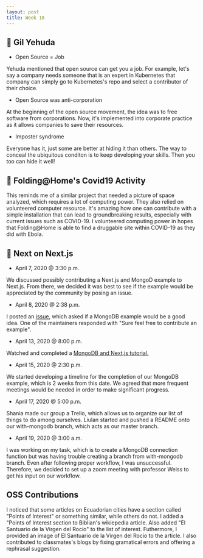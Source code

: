 ```yaml
---
layout: post
title: Week 10
---
```


:microphone: Gil Yehuda
---

- Open Source = Job

Yehuda mentioned that open source can get you a job. For example, let's say a company needs someone that is an expert in Kubernetes that company can simply go to Kubernetes's repo and select a contributor of their choice. 

- Open Source was anti-corporation

At the beginning of the open source movement, the idea was to free software from corporations. Now, it's implemented into corporate practice as it allows companies to save their resources.

- Imposter syndrome

Everyone has it, just some are better at hiding it than others. The way to conceal the ubiquitous conditon is to keep developing your skills. Then you too can hide it well!


:pill: Folding@Home's Covid19 Activity
---
This reminds me of a similar project that needed a picture of space analyzed, which requires a lot of computing power. They also relied on volunteered computer resource. It's amazing how one can contribute with a simple installation that can lead to groundbreaking results, especially with current issues such as COVID-19. I volunteered computing power in hopes that Folding@Home is able to find a druggable site within COVID-19 as they did with Ebola.

:scroll: Next on Next.js
---

- April 7, 2020 @ 3:30 p.m.

We discussed possibly contributing a Next.js and MongoD example to Next.js. From there, we decided it was best to see if the example would be appreciated by the community by posing an issue.

- April 8, 2020 @ 2:38 p.m.

I posted an [issue](https://github.com/zeit/next.js/issues/11756#issue-596777954), which asked if a MongoDB example would be a good idea. One of the maintainers responded with "Sure feel free to contribute an example".

- April 13, 2020 @ 8:00 p.m.

Watched and completed a [MongoDB and Next.js tutorial.](https://www.youtube.com/watch?v=ahAilJEe-_A&t=32s)

- April 15, 2020 @ 2:30 p.m. 

We started developing a timeline for the completion of our MongoDB example, which is 2 weeks from this date. We agreed that more frequent meetings would be needed in order to make significant progress.


- April 17, 2020 @ 5:00 p.m.

Shania made our group a Trello, which allows us to organize our list of things to do among ourselves. Liulan started and pushed a README onto our with-mongodb branch, which acts as our master branch.

- April 19, 2020 @ 3:00 a.m.

I was working on my task, which is to create a MongoDB connection function but was having trouble creating a branch from with-mongodb branch. Even after following proper workflow, I was unsuccessful. Therefore, we decided to set up a zoom meeting with professor Weiss to get his input on our workflow.


OSS Contributions
---
I noticed that some articles on Ecuadorian cities have a section called "Points of Interest" or something similar, while others do not. I added a "Points of Interest section to Biblian's wikiepedia article. Also added "El Santuario de la Virgen del Rocío" to the list of interest. Futhermore, I provided an image of El Santuario de la Virgen del Rocío to the article. I also contributed to classmates's blogs by fixing gramatical errors and offering a rephrasal suggestion.
